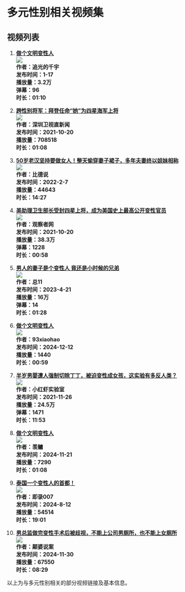 # 多元性别相关视频集

## 视频列表

1. **[做个文明变性人](https://www.bilibili.com/video/BV1SAwHeMEfs/)**  
   ![](//i1.hdslb.com/bfs/archive/0f8a5b55ea46fc6d4f2f64f8ead106adc084bdd1.jpg@672w_378h_1c_!web-search-common-cover)  
   **作者：追光的千宇**  
   **发布时间：1-17**  
   **播放量：3.2万**  
   **弹幕：96**  
   **时长：01:10**

2. **[跨性别将军：拜登任命“她”为四星海军上将](https://www.bilibili.com/video/BV1wQ4y1q7QM/)**  
   ![](//i0.hdslb.com/bfs/archive/3f554ca4c9b86d92533d23dd1e4019062ab35909.jpg@672w_378h_1c_!web-search-common-cover)  
   **作者：深圳卫视直新闻**  
   **发布时间：2021-10-20**  
   **播放量：708518**  
   **时长：01:08**

3. **[50岁老汉坚持要做女人！整天偷穿妻子裙子，多年夫妻终以姐妹相称](https://www.bilibili.com/video/BV1Pr4y1h7xv/)**  
   ![](//i0.hdslb.com/bfs/archive/1187ecd60b02bd695ab6cd6ca80adf99cb233613.jpg@672w_378h_1c_!web-search-common-cover)  
   **作者：比德说**  
   **发布时间：2022-2-7**  
   **播放量：44643**  
   **时长：14:27**

4. **[美助理卫生部长受封四星上将，成为美国史上最高公开变性官员](https://www.bilibili.com/video/BV1xL411g7wu/)**  
   ![](//i1.hdslb.com/bfs/archive/3a4a1240bc355b8ded3dbe302bf7d4f7cf20a9b1.jpg@672w_378h_1c_!web-search-common-cover)  
   **作者：观察者网**  
   **发布时间：2021-10-20**  
   **播放量：38.3万**  
   **弹幕：1228**  
   **时长：00:58**

5. **[男人的妻子是个变性人 竟还是小时候的兄弟](https://www.bilibili.com/video/BV14s4y1A7sS/)**  
   ![](//i0.hdslb.com/bfs/archive/c5195563957251fe429f07423f4e127302db3762.jpg@672w_378h_1c_!web-search-common-cover)  
   **作者：总11**  
   **发布时间：2023-4-21**  
   **播放量：16万**  
   **弹幕：14**  
   **时长：01:28**

6. **[做个文明变性人](https://www.bilibili.com/video/BV13jq8YNELx/)**  
   ![](//i0.hdslb.com/bfs/archive/3031daf3c768afc28e03feca6b8d0223c3461082.jpg@672w_378h_1c_!web-search-common-cover)  
   **作者：93xiaohao**  
   **发布时间：2024-12-12**  
   **播放量：1440**  
   **时长：00:59**

7. **[半岁男婴遭人强制切除丁丁，被迫变性成女孩，这实验有多反人类？](https://www.bilibili.com/video/BV1Vf4y1K7dj/)**  
   ![](//i2.hdslb.com/bfs/archive/25119bf528e97620c55d18afc2faa6d6284a9bf5.jpg@672w_378h_1c_!web-search-common-cover)  
   **作者：小红虾实验室**  
   **发布时间：2021-11-26**  
   **播放量：24.5万**  
   **弹幕：1471**  
   **时长：11:53**

8. **[做个文明变性人](https://www.bilibili.com/video/BV1TMUDYnEi7/)**  
   ![](//i0.hdslb.com/bfs/archive/dd44e8488f1249c0c426c99a7bbf53fdcb11b953.jpg@672w_378h_1c_!web-search-common-cover)  
   **作者：羡鳙**  
   **发布时间：2024-11-21**  
   **播放量：7290**  
   **时长：01:08**

9. **[泰国一个变性人的首都！](https://www.bilibili.com/video/BV1W8Yqe9EZW/)**  
   ![](//i2.hdslb.com/bfs/archive/83d61afed93c4522829a19380160d6532b65a720.jpg@672w_378h_1c_!web-search-common-cover)  
   **作者：即录007**  
   **发布时间：2024-8-12**  
   **播放量：54514**  
   **时长：19:01**

10. **[男总监做完变性手术后被歧视，不能上公司男厕所，也不能上女厕所](https://www.bilibili.com/video/BV15mzHYZE4a/)**  
    ![](//i0.hdslb.com/bfs/archive/3d9ebd6b94e19bb03ff3d579eaab750600ec3332.jpg@672w_378h_1c_!web-search-common-cover)  
   **作者：颠婆说案**  
   **发布时间：2024-11-30**  
   **播放量：67550**  
   **时长：08:29**

以上为与多元性别相关的部分视频链接及基本信息。
